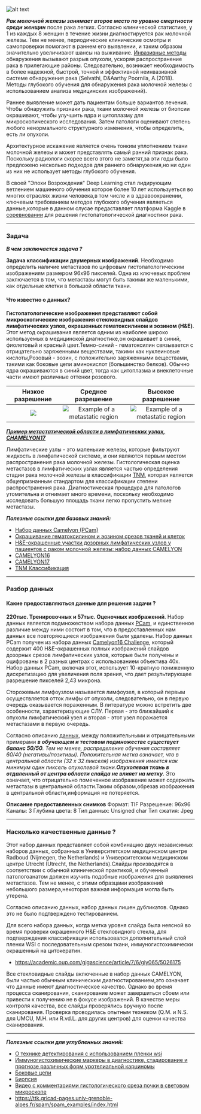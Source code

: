 
![alt text](http://www.innovationandtech.ae/wp-content/uploads/2018/01/Cancer-Prognosis-Prediction-using-AI-810x324.jpg)

***Рак молочной железы занимает второе место по уровню смертности среди женщин*** после рака легких. Согласно клинической статистике, у 1 из каждых 8 женщин в течение жизни диагностируется рак молочной железы. Тем не менее, периодические клинические осмотры и самопроверки помогают в раннем его выявлении, и таким образом значительно увеличивают шансы на выживание. [Инвазивные методы](https://ru.wikipedia.org/wiki/%D0%98%D0%BD%D0%B2%D0%B0%D0%B7%D0%B8%D0%B2%D0%BD%D0%B0%D1%8F_%D0%BF%D1%80%D0%BE%D1%86%D0%B5%D0%B4%D1%83%D1%80%D0%B0) обнаружения вызывают разрыв опухоли, ускоряя распространение рака в прилегающие районы. Следовательно, возникает необходимость в более надежной, быстрой, точной и эффективной неинвазивной системе обнаружения рака (Selvathi, D&Aarthy Poornila, A.(2018). Методы глубокого обучения для обнаружения рака молочной железы с использованием анализа медицинских изображений).

Раннее выявление может дать пациентам больше вариантов лечения. Чтобы обнаружить признаки рака, ткани молочной железы от биопсии окрашивают, чтобы улучшить ядра и цитоплазму для микроскопического исследования. Затем патологи оценивают степень любого ненормального структурного изменения, чтобы определить, есть ли опухоли.

Архитектурное искажение является очень тонким уплотнением ткани молочной железы и может представлять самый ранний признак рака. Поскольку радиологи скорее всего этого не заметят,за эти годы было предложено несколько подходов для раннего обнаружения,но ни один из них не использует методы глубокого обучения.

В своей "Эпохи Возрождения" Deep Learning стал лидирующим ветлением машинного обучения которое более 10 лет используеться во многих отраслях жизни человека,в том числе и в здравоохранении, ключевым требованием методов глубокого обучения являеться данные,которые в данном слусае предаставляет платформа Kaggle в [соревновании](https://www.kaggle.com/c/histopathologic-cancer-detection) для решения гистопатологической диагностики рака.

---
### Задача

***В чем заключается задача ?***

****Задача классификации двумерных изображений****. Необходимо определить наличие метастазов по цифровым гистопатологическим изображениям размером 96x96 пикселей. Одна из ключевых проблем заключается в том, что метастазы могут быть такими же маленькими, как отдельные клетки в большой области ткани.

#### Что известно о данных?
****Гистопатологические изображения представляют собой микроскопические изображения стекловидных слайдов лимфатических узлов, окрашенных гематоксилином и эозином (H&E)****. Этот метод окрашивания является одним из наиболее широко используемых в медицинской диагностике,он окрашивает в синий, фиолетовый и красный цвет.Темно-синий - гематоксилин связывается с отрицательно заряженными веществами, такими как нуклеиновые кислоты,Розовый - эозин, с положительно заряженными веществами, такими как боковые цепи аминокислот (большинство белков). Обычно ядра окрашиваются в синий цвет, тогда как цитоплазма и внеклеточные части имеют различные оттенки розового.

**Низкое разрешение**             | **Среднее разрешение**            | **Высокое разрешение** 
:-------------------------:|:-------------------------:|:-------------------------:
![](https://camelyon17.grand-challenge.org/site/CAMELYON17/serve/public_html/example_low_resolution.png) | ![Example of a metastatic region](https://camelyon17.grand-challenge.org/site/CAMELYON17/serve/public_html/example_mid_resolution.png) | ![Example of a metastatic region](https://camelyon17.grand-challenge.org/site/CAMELYON17/serve/public_html/example_high_resolution.png)


***[Пример метастатической области в лимфатических узлах, CHAMELYON17](https://camelyon17.grand-challenge.org/Background/
)***



Лимфатические узлы - это маленькие железы, которые фильтруют жидкость в лимфатической системе, и они являются первым местом распространения рака молочной железы. Гистологическая оценка метастазов в лимфатических узлах является частью определения стадии рака молочной железы в классификации [TNM](http://www.lood.ru/diagnostics/tnm.html), которая является общепризнанным стандартом для классификации степени распространения рака. Диагностическая процедура для патологов утомительна и отнимает много времени, поскольку необходимо исследовать большую площадь ткани легко пропустить мелкие метастазы.

***Полезные ссылки для базовых знаний:***

+ [Набор данных Camelyon (PCam)](https://github.com/basveeling/pcam)
+ [Окрашивание гематоксилином и эозином срезов тканей и клеток](https://www.ncbi.nlm.nih.gov/pubmed/21356829)
+ [H&E-окрашенные участки дозорных лимфатических узлов у пациентов с раком молочной железы: набор данных CAMELYON](https://academic.oup.com/gigascience/article/7/6/giy065/5026175)
+ [CAMELYON16](https://camelyon16.grand-challenge.org/Background/)
+ [CAMELYON17](https://camelyon17.grand-challenge.org/Background/)
+ [TNM Классификация](https://ru.wikipedia.org/wiki/TNM)

---

### Разбор данных

#### Какие предоставляються данные для решения задачи ?

****220тыс. Тренировочных и 57тыс. Оценочных изображений****. Набор данных является подмножеством набора данных [PCam](https://github.com/basveeling/pcam), и единственное различие между ними состоит в том, что в предоставленных нам данных  все повторяющиеся изображения были удалены. Набор данных PCam получен из набора данных [Camelyon16 Challenge](https://camelyon16.grand-challenge.org/Data/), который содержит 400 H&E-окрашенных полных изображений слайдов дозорных срезов лимфатических узлов, которые были получены и оцифрованы в 2 разных центрах с использованием объектива 40x. Набор данных PCam, включая этот, использует 10-кратную пониженную дискретизацию для увеличения поля зрения, что дает результирующее разрешение пикселей 2,43 микрона.

Сторожевым лимфоузлом называется лимфоузел, в который первым осуществляется отток лимфы от опухоли, следовательно, он в первую очередь оказывается пораженным. В литературе можно встретить две особенности, характеризующие СЛУ. Первая - это ближайший к опухоли лимфатический узел и вторая - этот узел поражается метастазами в первую очередь.


Согласно описанию [данных](https://www.kaggle.com/c/histopathologic-cancer-detection), между положительными и отрицательными примерами ****в обучающем и тестовом подмножестве существует баланс 50/50***. Тем не менее, распределение обучения составляет 60/40 (негативы/позитивы). Положительная метка означает, что в центральной области (32 x 32 пикселя) изображения имеется как минимум один пиксель опухолевой ткани.***Опухолевая ткань в отдаленный от центра области слайда не влияет на метку****. Это означает, что отрицательно помеченное изображение может содержать метастазы в центральной  области.Таким образом,обрезав изображения в центральной области,информация не потеряется.

**Описание предоставленных снимков**
Формат: TIF
Разрешение: 96x96
Каналы: 3
Глубина цвета: 8
Тип данных: Unsigned char
Тип сжатия: Jpeg

---
### Насколько качественные данные ?
Этот набор данных представляет собой комбинацию двух независимых наборов данных, собранных в Университетском медицинском центре Radboud (Nijmegen, the Netherlands) и Университетском медицинском центре Utrecht (Utrecht, the Netherlands).Слайды производятся в соответствии с обычной клинической практикой, и обученный патологоанатом должен изучить подобные изображения для выявления метастазов. Тем не менее, с этими образцами изображений небольшого размера,некоторая важная информация могла быть утерена.


Согласно описанию данных, набор данных лишен дубликатов. Однако это не было подтверждено тестированием.

Для всего набора данных, когда метка уровня слайда была неясной во время проверки окрашенного H&E стекловидного стекла, для подтверждения классификации использовался дополнительный слой пленки WSI с последовательным срезом ткани, иммуногистохимически окрашенный на цитокератин.
+ https://academic.oup.com/gigascience/article/7/6/giy065/5026175

Все стекловидные слайды включенные в набор данных CAMELYON, были частью обычным клиническим диагностированием,это означает что данные имеют диагностическое качество. Однако во время процесса сканирования, сканирование может завершиться сбоем или привести к получению не в фокусе изображений. В качестве меры контроля качества, все слайды проверялись вручную после сканирования. Проверка проводилась опытным техником (Q.M. и N.S. для UMCU, M.H. или R.vd.L. для других центров) для оценки качества сканирования.

---
***Полезные ссылки для углубленных знаний:***

+ [О технике детектирования с использованием пленки wsi](https://ilt.kharkov.ua/bvi/structure/d16/ru/nonequil_eff.html)
+ [Иммуногистохимические маркеры в диагностике, стадирование и прогнозе различных форм уротелиальной карциномы](https://www.science-education.ru/ru/article/view?id=4962)
+ [Боковые цепи](http://chem21.info/info/1304270/)
+ [Биопсия](https://megabook.ru/article/%D0%91%D0%B8%D0%BE%D0%BF%D1%81%D0%B8%D1%8F%20(%D0%BC%D0%B5%D0%B4%D0%B8%D1%86%D0%B8%D0%BD%D0%B0))
+ [Видео с комментариями гистологического среза почки в световом микроскопе](https://www.youtube.com/watch?v=Po5J67mW1JM)
+ https://ttk.gricad-pages.univ-grenoble-alpes.fr/spam/spam_examples/index.html
